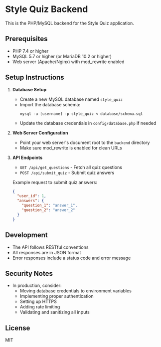 # Style Quiz Backend

This is the PHP/MySQL backend for the Style Quiz application.

## Prerequisites

- PHP 7.4 or higher
- MySQL 5.7 or higher (or MariaDB 10.2 or higher)
- Web server (Apache/Nginx) with mod_rewrite enabled

## Setup Instructions

1. **Database Setup**
   - Create a new MySQL database named `style_quiz`
   - Import the database schema:
     ```
     mysql -u [username] -p style_quiz < database/schema.sql
     ```
   - Update the database credentials in `config/database.php` if needed

2. **Web Server Configuration**
   - Point your web server's document root to the `backend` directory
   - Make sure mod_rewrite is enabled for clean URLs

3. **API Endpoints**

   - `GET /api/get_questions` - Fetch all quiz questions
   - `POST /api/submit_quiz` - Submit quiz answers
     
   Example request to submit quiz answers:
   ```json
   {
     "user_id": 1,
     "answers": {
       "question_1": "answer_1",
       "question_2": "answer_2"
     }
   }
   ```

## Development

- The API follows RESTful conventions
- All responses are in JSON format
- Error responses include a status code and error message

## Security Notes

- In production, consider:
  - Moving database credentials to environment variables
  - Implementing proper authentication
  - Setting up HTTPS
  - Adding rate limiting
  - Validating and sanitizing all inputs

## License

MIT
